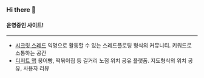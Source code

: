 ### Hi there 👋
<!--
**779003/779003** is a ✨ _special_ ✨ repository because its `README.md` (this file) appears on your GitHub profile.

Here are some ideas to get you started:

- 🔭 I’m currently working on ...
- 🌱 I’m currently learning ...
- 👯 I’m looking to collaborate on ...
- 🤔 I’m looking for help with ...
- 💬 Ask me about ...
- 📫 How to reach me: ...
- 😄 Pronouns: ...
- ⚡ Fun fact: ...
-->


#### 운영중인 사이트!
-----
* [시크릿 스레드](http://secret-thread.com) 익명으로 활동할 수 있는 스레드플로팅 형식의 커뮤니티. 키워드로 소통하는 공간
* [디저트 맵](https://dessert-map.com)  붕어빵, 떡볶이집 등 길거리 노점 위치 공유 플랫폼. 지도형식의 위치 공유, 사용자 리뷰
